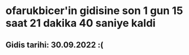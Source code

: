 # ofarukbicer'in gidisine son 1 gun 15 saat 21 dakika 40 saniye kaldi

## Gidis tarihi: 30.09.2022 :(